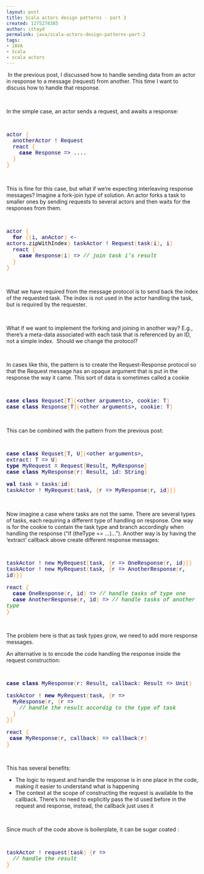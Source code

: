 ```yaml
---
layout: post
title: Scala actors design patterns - part 2
created: 1275278385
author: ittayd
permalink: java/scala-actors-design-patterns-part-2
tags:
- JAVA
- Scala
- scala actors
---
```

<p>&nbsp;In the previous post, I discussed how to handle sending data from an actor in response to a message (request) from another. This time I want to discuss how to handle that response.</p>
<p>&nbsp;</p>
<p class="MsoNormal">In the simple case, an actor sends a request, and awaits a response:</p>
<p class="MsoNormal">&nbsp;</p>
<p class="MsoNormal"><span style="font-family:&quot;Courier New&quot;;
color:#000066">actor</span><span class="apple-converted-space"><span style="font-family:&quot;Courier New&quot;;color:#000066">&nbsp;</span></span><span style="font-family:&quot;Courier New&quot;;color:#F78811">{</span><span style="font-family:&quot;Courier New&quot;;color:#000066"><br />
&nbsp; anotherActor<span class="apple-converted-space">&nbsp;</span></span><span style="font-family:&quot;Courier New&quot;;color:navy">!</span><span class="apple-converted-space"><span style="font-family:&quot;Courier New&quot;;color:#000066">&nbsp;</span></span><span style="font-family:&quot;Courier New&quot;;color:#000066">Request</span><span style="font-family:&quot;Courier New&quot;;color:#000066"><br />
&nbsp; react<span class="apple-converted-space">&nbsp;</span></span><span style="font-family:&quot;Courier New&quot;;color:#F78811">{</span><span style="font-family:&quot;Courier New&quot;;color:#000066"><br />
&nbsp; &nbsp;<span class="apple-converted-space">&nbsp;</span><b>case</b><span class="apple-converted-space">&nbsp;</span>Response<span class="apple-converted-space">&nbsp;</span></span><span style="font-family:&quot;Courier New&quot;;color:navy">=&gt;</span><span class="apple-converted-space"><span style="font-family:&quot;Courier New&quot;;color:#000066">&nbsp;</span></span><span style="font-family:&quot;Courier New&quot;;color:#000066">....</span><span style="font-family:&quot;Courier New&quot;;color:#000066"><br />
&nbsp;<span class="apple-converted-space">&nbsp;</span></span><span style="font-family:&quot;Courier New&quot;;color:#F78811">}</span><span style="font-family:&quot;Courier New&quot;;color:#000066"><br />
</span><span style="font-family:&quot;Courier New&quot;;
color:#F78811">}<o:p></o:p></span></p>
<p class="MsoNormal">&nbsp;</p>
<p class="MsoNormal">This is fine for this case, but what if we&rsquo;re expecting interleaving response messages? Imagine a fork-join type of solution. An actor forks a task to smaller ones by sending requests to several actors and then waits for the responses from them.</p>
<p class="MsoNormal">&nbsp;</p>
<p class="MsoNormal"><span style="font-family:&quot;Courier New&quot;;
color:#000066">actor</span><span class="apple-converted-space"><span style="font-family:&quot;Courier New&quot;;color:#000066">&nbsp;</span></span><span style="font-family:&quot;Courier New&quot;;color:#F78811">{</span><span style="font-family:&quot;Courier New&quot;;color:#000066"><br />
&nbsp;<span class="apple-converted-space">&nbsp;</span><b>for</b><span class="apple-converted-space">&nbsp;</span></span><span style="font-family:&quot;Courier New&quot;;color:#F78811">((</span><span style="font-family:&quot;Courier New&quot;;color:#000066">i, anActor</span><span style="font-family:
&quot;Courier New&quot;;color:#F78811">)</span><span class="apple-converted-space"><span style="font-family:&quot;Courier New&quot;;color:#000066">&nbsp;</span></span><span style="font-family:&quot;Courier New&quot;;color:navy">&lt;</span><span style="font-family:&quot;Courier New&quot;;color:#000066">- actors.</span><span style="font-family:
&quot;Courier New&quot;;color:black">zipWithIndex</span><span style="font-family:&quot;Courier New&quot;;color:#F78811">)</span><span class="apple-converted-space"><span style="font-family:&quot;Courier New&quot;;color:#000066">&nbsp;</span></span><span style="font-family:&quot;Courier New&quot;;color:#000066">taskActor</span><span class="apple-converted-space"><span style="font-family:&quot;Courier New&quot;;color:#000066">&nbsp;</span></span><span style="font-family:&quot;Courier New&quot;;color:navy">!</span><span class="apple-converted-space"><span style="font-family:&quot;Courier New&quot;;color:#000066">&nbsp;</span></span><span style="font-family:&quot;Courier New&quot;;color:#000066">Request</span><span style="font-family:&quot;Courier New&quot;;color:#F78811">(</span><span style="font-family:&quot;Courier New&quot;;color:#000066">task</span><span style="font-family:&quot;Courier New&quot;;color:#F78811">(</span><span style="font-family:&quot;Courier New&quot;;color:#000066">i</span><span style="font-family:&quot;Courier New&quot;;color:#F78811">)</span><span style="font-family:&quot;Courier New&quot;;color:#000066">, i</span><span style="font-family:&quot;Courier New&quot;;
color:#F78811">)</span><span style="font-family:&quot;Courier New&quot;;
color:#000066"><br />
&nbsp; react<span class="apple-converted-space">&nbsp;</span></span><span style="font-family:&quot;Courier New&quot;;color:#F78811">{</span><span style="font-family:&quot;Courier New&quot;;color:#000066"><br />
&nbsp; &nbsp;<span class="apple-converted-space">&nbsp;</span><b>case</b><span class="apple-converted-space">&nbsp;</span>Response</span><span style="font-family:&quot;Courier New&quot;;color:#F78811">(</span><span style="font-family:&quot;Courier New&quot;;color:#000066">i</span><span style="font-family:&quot;Courier New&quot;;color:#F78811">)</span><span class="apple-converted-space"><span style="font-family:&quot;Courier New&quot;;color:#000066">&nbsp;</span></span><span style="font-family:&quot;Courier New&quot;;color:navy">=&gt;</span><span class="apple-converted-space"><span style="font-family:&quot;Courier New&quot;;color:#000066">&nbsp;</span></span><i><span style="font-family:&quot;Courier New&quot;;color:green">// join task i's result</span></i><span style="font-family:&quot;Courier New&quot;;
color:#000066"><br />
&nbsp;<span class="apple-converted-space">&nbsp;</span></span><span style="font-family:&quot;Courier New&quot;;color:#F78811">}</span><span style="font-family:&quot;Courier New&quot;;color:#000066"><br />
</span><span style="font-family:&quot;Courier New&quot;;
color:#F78811">}<o:p></o:p></span></p>
<p class="MsoNormal">&nbsp;</p>
<p class="MsoNormal">What we have required from the message protocol is to send back the index of the requested task. The index is not used in the actor handling the task, but is required by the requester.</p>
<p class="MsoNormal">&nbsp;</p>
<p class="MsoNormal">What if we want to implement the forking and joining in another way? E.g., there&rsquo;s a meta-data associated with each task that is referenced by an ID, not a simple index.<span style="mso-spacerun:yes">&nbsp; </span>Should we change the protocol?</p>
<p class="MsoNormal">&nbsp;</p>
<p class="MsoNormal">In cases like this, the pattern is to create the Request-Response protocol so that the Request message has an opaque argument that is put in the response the way it came. This sort of data is sometimes called a cookie</p>
<p class="MsoNormal">&nbsp;</p>
<p class="MsoNormal"><b><span style="font-family:
&quot;Courier New&quot;;color:#000066">case</span></b><span class="apple-converted-space"><span style="font-family:&quot;Courier New&quot;;color:#000066">&nbsp;</span></span><b><span style="font-family:&quot;Courier New&quot;;color:#000066">class</span></b><span class="apple-converted-space"><span style="font-family:&quot;Courier New&quot;;color:#000066">&nbsp;</span></span><span style="font-family:&quot;Courier New&quot;;color:#000066">Requset</span><span style="font-family:&quot;Courier New&quot;;color:#F78811">[</span><span style="font-family:&quot;Courier New&quot;;color:#000066">T</span><span style="font-family:&quot;Courier New&quot;;color:#F78811">](</span><span style="font-family:&quot;Courier New&quot;;color:navy">&lt;</span><span style="font-family:&quot;Courier New&quot;;color:#000066">other arguments</span><span style="font-family:
&quot;Courier New&quot;;color:navy">&gt;</span><span style="font-family:&quot;Courier New&quot;;color:#000066">, cookie</span><span style="font-family:&quot;Courier New&quot;;color:navy">:</span><span class="apple-converted-space"><span style="font-family:&quot;Courier New&quot;;color:#000066">&nbsp;</span></span><span style="font-family:&quot;Courier New&quot;;color:#000066">T</span><span style="font-family:&quot;Courier New&quot;;color:#F78811">)</span><span style="font-family:&quot;Courier New&quot;;color:#000066"><br />
<b>case</b><span class="apple-converted-space">&nbsp;</span><b>class</b><span class="apple-converted-space">&nbsp;</span>Response</span><span style="font-family:&quot;Courier New&quot;;color:#F78811">[</span><span style="font-family:&quot;Courier New&quot;;color:#000066">T</span><span style="font-family:&quot;Courier New&quot;;color:#F78811">](</span><span style="font-family:&quot;Courier New&quot;;color:navy">&lt;</span><span style="font-family:&quot;Courier New&quot;;color:#000066">other arguments</span><span style="font-family:
&quot;Courier New&quot;;color:navy">&gt;</span><span style="font-family:&quot;Courier New&quot;;color:#000066">, cookie</span><span style="font-family:&quot;Courier New&quot;;color:navy">:</span><span class="apple-converted-space"><span style="font-family:&quot;Courier New&quot;;color:#000066">&nbsp;</span></span><span style="font-family:&quot;Courier New&quot;;color:#000066">T</span><span style="font-family:&quot;Courier New&quot;;color:#F78811">)<o:p></o:p></span></p>
<p class="MsoNormal">&nbsp;</p>
<p class="MsoNormal">This can be combined with the pattern from the previous post:</p>
<p class="MsoNormal">&nbsp;</p>
<p class="MsoNormal"><b><span style="font-family:
&quot;Courier New&quot;;color:#000066">case</span></b><span class="apple-converted-space"><span style="font-family:&quot;Courier New&quot;;color:#000066">&nbsp;</span></span><b><span style="font-family:&quot;Courier New&quot;;color:#000066">class</span></b><span class="apple-converted-space"><span style="font-family:&quot;Courier New&quot;;color:#000066">&nbsp;</span></span><span style="font-family:&quot;Courier New&quot;;color:#000066">Requset</span><span style="font-family:&quot;Courier New&quot;;color:#F78811">[</span><span style="font-family:&quot;Courier New&quot;;color:#000066">T, U</span><span style="font-family:&quot;Courier New&quot;;
color:#F78811">](</span><span style="font-family:&quot;Courier New&quot;;color:navy">&lt;</span><span style="font-family:&quot;Courier New&quot;;color:#000066">other arguments</span><span style="font-family:
&quot;Courier New&quot;;color:navy">&gt;</span><span style="font-family:&quot;Courier New&quot;;color:#000066">, extract</span><span style="font-family:&quot;Courier New&quot;;color:navy">:</span><span class="apple-converted-space"><span style="font-family:&quot;Courier New&quot;;color:#000066">&nbsp;</span></span><span style="font-family:&quot;Courier New&quot;;color:#000066">T</span><span class="apple-converted-space"><span style="font-family:&quot;Courier New&quot;;color:#000066">&nbsp;</span></span><span style="font-family:&quot;Courier New&quot;;color:navy">=&gt;</span><span class="apple-converted-space"><span style="font-family:&quot;Courier New&quot;;color:#000066">&nbsp;</span></span><span style="font-family:&quot;Courier New&quot;;color:#000066">U</span><span style="font-family:&quot;Courier New&quot;;color:#F78811">)</span><span style="font-family:&quot;Courier New&quot;;color:#000066"><br />
<b>type</b><span class="apple-converted-space">&nbsp;</span>MyRequest<span class="apple-converted-space">&nbsp;</span></span><span style="font-family:&quot;Courier New&quot;;color:navy">=</span><span class="apple-converted-space"><span style="font-family:&quot;Courier New&quot;;color:#000066">&nbsp;</span></span><span style="font-family:&quot;Courier New&quot;;color:#000066">Request</span><span style="font-family:&quot;Courier New&quot;;color:#F78811">[</span><span style="font-family:&quot;Courier New&quot;;color:#000066">Result, MyResponse</span><span style="font-family:
&quot;Courier New&quot;;color:#F78811">]</span><span style="font-family:&quot;Courier New&quot;;
color:#000066"><br />
<b>case</b><span class="apple-converted-space">&nbsp;</span><b>class</b><span class="apple-converted-space">&nbsp;</span>MyResponse</span><span style="font-family:&quot;Courier New&quot;;color:#F78811">(</span><span style="font-family:&quot;Courier New&quot;;color:#000066">r</span><span style="font-family:&quot;Courier New&quot;;color:navy">:</span><span class="apple-converted-space"><span style="font-family:&quot;Courier New&quot;;color:#000066">&nbsp;</span></span><span style="font-family:&quot;Courier New&quot;;color:#000066">Result, id</span><span style="font-family:&quot;Courier New&quot;;
color:navy">:</span><span class="apple-converted-space"><span style="font-family:&quot;Courier New&quot;;color:#000066">&nbsp;</span></span><span style="font-family:&quot;Courier New&quot;;color:#000066">String</span><span style="font-family:&quot;Courier New&quot;;color:#F78811">)</span><span style="font-family:&quot;Courier New&quot;;color:#000066"><br />
<br />
<b>val</b><span class="apple-converted-space">&nbsp;</span>task<span class="apple-converted-space">&nbsp;</span></span><span style="font-family:&quot;Courier New&quot;;color:navy">=</span><span class="apple-converted-space"><span style="font-family:&quot;Courier New&quot;;color:#000066">&nbsp;</span></span><span style="font-family:&quot;Courier New&quot;;color:#000066">tasks</span><span style="font-family:&quot;Courier New&quot;;color:#F78811">(</span><span style="font-family:&quot;Courier New&quot;;color:#000066">id</span><span style="font-family:&quot;Courier New&quot;;color:#F78811">)</span><span style="font-family:&quot;Courier New&quot;;color:#000066"><br />
taskActor<span class="apple-converted-space">&nbsp;</span></span><span style="font-family:&quot;Courier New&quot;;color:navy">!</span><span class="apple-converted-space"><span style="font-family:&quot;Courier New&quot;;color:#000066">&nbsp;</span></span><span style="font-family:&quot;Courier New&quot;;color:#000066">MyRequest</span><span style="font-family:&quot;Courier New&quot;;color:#F78811">(</span><span style="font-family:&quot;Courier New&quot;;color:#000066">task,</span><span class="apple-converted-space"><span style="font-family:&quot;Courier New&quot;;color:#000066">&nbsp;</span></span><span style="font-family:&quot;Courier New&quot;;color:#F78811">{</span><span style="font-family:&quot;Courier New&quot;;color:#000066">r</span><span class="apple-converted-space"><span style="font-family:&quot;Courier New&quot;;color:#000066">&nbsp;</span></span><span style="font-family:&quot;Courier New&quot;;color:navy">=&gt;</span><span class="apple-converted-space"><span style="font-family:&quot;Courier New&quot;;color:#000066">&nbsp;</span></span><span style="font-family:&quot;Courier New&quot;;color:#000066">MyResponse</span><span style="font-family:&quot;Courier New&quot;;color:#F78811">(</span><span style="font-family:&quot;Courier New&quot;;color:#000066">r, id</span><span style="font-family:&quot;Courier New&quot;;
color:#F78811">)})<o:p></o:p></span></p>
<p class="MsoNormal">&nbsp;</p>
<p class="MsoNormal">Now imagine a case where tasks are not the same. There are several types of tasks, each requiring a different type of handling on response. One way is for the cookie to contain the task type and branch accordingly when handling the response (&ldquo;if (theType == &hellip;)&hellip;&rdquo;). Another way is by having the &lsquo;extract&rsquo; callback above create different response messages:</p>
<p class="MsoNormal">&nbsp;</p>
<p class="MsoNormal"><span style="font-family:&quot;Courier New&quot;;
color:#000066">taskActor</span><span class="apple-converted-space"><span style="font-family:&quot;Courier New&quot;;color:#000066">&nbsp;</span></span><span style="font-family:&quot;Courier New&quot;;color:navy">!</span><span class="apple-converted-space"><span style="font-family:&quot;Courier New&quot;;color:#000066">&nbsp;new </span></span><span style="font-family:&quot;Courier New&quot;;
color:#000066">MyRequest</span><span style="font-family:&quot;Courier New&quot;;color:#F78811">(</span><span style="font-family:&quot;Courier New&quot;;color:#000066">task,</span><span class="apple-converted-space"><span style="font-family:&quot;Courier New&quot;;color:#000066">&nbsp;</span></span><span style="font-family:&quot;Courier New&quot;;color:#F78811">{</span><span style="font-family:&quot;Courier New&quot;;color:#000066">r</span><span class="apple-converted-space"><span style="font-family:&quot;Courier New&quot;;color:#000066">&nbsp;</span></span><span style="font-family:&quot;Courier New&quot;;color:navy">=&gt;</span><span class="apple-converted-space"><span style="font-family:&quot;Courier New&quot;;color:#000066">&nbsp;</span></span><span style="font-family:&quot;Courier New&quot;;color:#000066">OneResponse</span><span style="font-family:&quot;Courier New&quot;;color:#F78811">(</span><span style="font-family:&quot;Courier New&quot;;color:#000066">r, id</span><span style="font-family:&quot;Courier New&quot;;
color:#F78811">)})</span><span style="font-family:&quot;Courier New&quot;;
color:#000066"><br />
taskActor<span class="apple-converted-space">&nbsp;</span></span><span style="font-family:&quot;Courier New&quot;;color:navy">!</span><span class="apple-converted-space"><span style="font-family:&quot;Courier New&quot;;color:#000066">&nbsp;new </span></span><span style="font-family:&quot;Courier New&quot;;
color:#000066">MyRequest</span><span style="font-family:&quot;Courier New&quot;;color:#F78811">(</span><span style="font-family:&quot;Courier New&quot;;color:#000066">task,</span><span class="apple-converted-space"><span style="font-family:&quot;Courier New&quot;;color:#000066">&nbsp;</span></span><span style="font-family:&quot;Courier New&quot;;color:#F78811">{</span><span style="font-family:&quot;Courier New&quot;;color:#000066">r</span><span class="apple-converted-space"><span style="font-family:&quot;Courier New&quot;;color:#000066">&nbsp;</span></span><span style="font-family:&quot;Courier New&quot;;color:navy">=&gt;</span><span class="apple-converted-space"><span style="font-family:&quot;Courier New&quot;;color:#000066">&nbsp;</span></span><span style="font-family:&quot;Courier New&quot;;color:#000066">AnotherResponse</span><span style="font-family:&quot;Courier New&quot;;color:#F78811">(</span><span style="font-family:&quot;Courier New&quot;;color:#000066">r, id</span><span style="font-family:&quot;Courier New&quot;;
color:#F78811">)})</span><span style="font-family:&quot;Courier New&quot;;
color:#000066"><br />
<br />
react<span class="apple-converted-space">&nbsp;</span></span><span style="font-family:&quot;Courier New&quot;;color:#F78811">{</span><span style="font-family:&quot;Courier New&quot;;color:#000066"><br />
&nbsp;<span class="apple-converted-space">&nbsp;</span><b>case</b><span class="apple-converted-space">&nbsp;</span>OneResponse</span><span style="font-family:&quot;Courier New&quot;;color:#F78811">(</span><span style="font-family:&quot;Courier New&quot;;color:#000066">r, id</span><span style="font-family:&quot;Courier New&quot;;
color:#F78811">)</span><span class="apple-converted-space"><span style="font-family:&quot;Courier New&quot;;color:#000066">&nbsp;</span></span><span style="font-family:&quot;Courier New&quot;;color:navy">=&gt;</span><span class="apple-converted-space"><span style="font-family:&quot;Courier New&quot;;color:#000066">&nbsp;</span></span><i><span style="font-family:&quot;Courier New&quot;;color:green">// handle tasks of type one</span></i><span style="font-family:&quot;Courier New&quot;;
color:#000066"><br />
&nbsp;<span class="apple-converted-space">&nbsp;</span><b>case</b><span class="apple-converted-space">&nbsp;</span>AnotherResponse</span><span style="font-family:&quot;Courier New&quot;;color:#F78811">(</span><span style="font-family:&quot;Courier New&quot;;color:#000066">r, id</span><span style="font-family:&quot;Courier New&quot;;
color:#F78811">)</span><span class="apple-converted-space"><span style="font-family:&quot;Courier New&quot;;color:#000066">&nbsp;</span></span><span style="font-family:&quot;Courier New&quot;;color:navy">=&gt;</span><span class="apple-converted-space"><span style="font-family:&quot;Courier New&quot;;color:#000066">&nbsp;</span></span><i><span style="font-family:&quot;Courier New&quot;;color:green">// handle tasks of another type</span></i><span style="font-family:&quot;Courier New&quot;;
color:#000066"><br />
</span><span style="font-family:&quot;Courier New&quot;;
color:#F78811">}<o:p></o:p></span></p>
<p class="MsoNormal">&nbsp;</p>
<p class="MsoNormal">The problem here is that as task types grow, we need to add more response messages. <span style="mso-spacerun:yes">&nbsp;</span></p>
<p class="MsoNormal">An alternative is to encode the code handling the response inside the request construction:</p>
<p class="MsoNormal">&nbsp;</p>
<p class="MsoNormal"><b><span style="font-family:
&quot;Courier New&quot;;color:#000066">case</span></b><span class="apple-converted-space"><span style="font-family:&quot;Courier New&quot;;color:#000066">&nbsp;</span></span><b><span style="font-family:&quot;Courier New&quot;;color:#000066">class</span></b><span class="apple-converted-space"><span style="font-family:&quot;Courier New&quot;;color:#000066">&nbsp;</span></span><span style="font-family:&quot;Courier New&quot;;color:#000066">MyResponse</span><span style="font-family:&quot;Courier New&quot;;color:#F78811">(</span><span style="font-family:&quot;Courier New&quot;;color:#000066">r</span><span style="font-family:&quot;Courier New&quot;;color:navy">:</span><span class="apple-converted-space"><span style="font-family:&quot;Courier New&quot;;color:#000066">&nbsp;</span></span><span style="font-family:&quot;Courier New&quot;;color:#000066">Result, callback</span><span style="font-family:
&quot;Courier New&quot;;color:navy">:</span><span class="apple-converted-space"><span style="font-family:&quot;Courier New&quot;;color:#000066">&nbsp;</span></span><span style="font-family:&quot;Courier New&quot;;color:#000066">Result</span><span class="apple-converted-space"><span style="font-family:&quot;Courier New&quot;;color:#000066">&nbsp;</span></span><span style="font-family:&quot;Courier New&quot;;color:navy">=&gt;</span><span class="apple-converted-space"><span style="font-family:&quot;Courier New&quot;;color:#000066">&nbsp;</span></span><span style="font-family:&quot;Courier New&quot;;color:#000066">Unit</span><span style="font-family:&quot;Courier New&quot;;color:#F78811">)</span><span style="font-family:&quot;Courier New&quot;;color:#000066"><br />
<br />
taskActor<span class="apple-converted-space">&nbsp;</span></span><span style="font-family:&quot;Courier New&quot;;color:navy">!</span><span class="apple-converted-space"><span style="font-family:&quot;Courier New&quot;;color:#000066">&nbsp;</span></span><b><span style="font-family:&quot;Courier New&quot;;color:#000066">new</span></b><span class="apple-converted-space"><span style="font-family:&quot;Courier New&quot;;color:#000066">&nbsp;</span></span><span style="font-family:&quot;Courier New&quot;;color:#000066">MyRequest</span><span style="font-family:&quot;Courier New&quot;;color:#F78811">(</span><span style="font-family:&quot;Courier New&quot;;color:#000066">task,</span><span class="apple-converted-space"><span style="font-family:&quot;Courier New&quot;;color:#000066">&nbsp;</span></span><span style="font-family:&quot;Courier New&quot;;color:#F78811">{</span><span style="font-family:&quot;Courier New&quot;;color:#000066">r</span><span class="apple-converted-space"><span style="font-family:&quot;Courier New&quot;;color:#000066">&nbsp;</span></span><span style="font-family:&quot;Courier New&quot;;color:navy">=&gt;</span><span class="apple-converted-space"><span style="font-family:&quot;Courier New&quot;;color:#000066">&nbsp;</span></span><span style="font-family:&quot;Courier New&quot;;color:#000066"><br />
&nbsp; MyResponse</span><span style="font-family:&quot;Courier New&quot;;color:#F78811">(</span><span style="font-family:&quot;Courier New&quot;;color:#000066">r,</span><span class="apple-converted-space"><span style="font-family:&quot;Courier New&quot;;color:#000066">&nbsp;</span></span><span style="font-family:&quot;Courier New&quot;;color:#F78811">{</span><span style="font-family:&quot;Courier New&quot;;color:#000066">r</span><span class="apple-converted-space"><span style="font-family:&quot;Courier New&quot;;color:#000066">&nbsp;</span></span><span style="font-family:&quot;Courier New&quot;;color:navy">=&gt;</span><span class="apple-converted-space"><span style="font-family:&quot;Courier New&quot;;color:#000066">&nbsp;</span></span><span style="font-family:&quot;Courier New&quot;;color:#000066"><br />
&nbsp; &nbsp;<span class="apple-converted-space">&nbsp;</span></span><i><span style="font-family:&quot;Courier New&quot;;color:green">// handle the result accordig to the type of task</span></i><span style="font-family:&quot;Courier New&quot;;
color:#000066"><br />
&nbsp;<span class="apple-converted-space">&nbsp;</span></span><span style="font-family:&quot;Courier New&quot;;color:#F78811">}</span><span style="font-family:&quot;Courier New&quot;;color:#000066"><br />
</span><span style="font-family:&quot;Courier New&quot;;
color:#F78811">})</span><span style="font-family:&quot;Courier New&quot;;
color:#000066"><br />
<br />
react<span class="apple-converted-space">&nbsp;</span></span><span style="font-family:&quot;Courier New&quot;;color:#F78811">{</span><span style="font-family:&quot;Courier New&quot;;color:#000066"><br />
&nbsp;<b>case</b><span class="apple-converted-space">&nbsp;</span>MyResponse</span><span style="font-family:&quot;Courier New&quot;;color:#F78811">(</span><span style="font-family:&quot;Courier New&quot;;color:#000066">r, callback</span><span style="font-family:
&quot;Courier New&quot;;color:#F78811">)</span><span class="apple-converted-space"><span style="font-family:&quot;Courier New&quot;;color:#000066">&nbsp;</span></span><span style="font-family:&quot;Courier New&quot;;color:navy">=&gt;</span><span class="apple-converted-space"><span style="font-family:&quot;Courier New&quot;;color:#000066">&nbsp;</span></span><span style="font-family:&quot;Courier New&quot;;color:#000066">callback</span><span style="font-family:&quot;Courier New&quot;;color:#F78811">(</span><span style="font-family:&quot;Courier New&quot;;color:#000066">r</span><span style="font-family:&quot;Courier New&quot;;color:#F78811">)</span><span style="font-family:&quot;Courier New&quot;;color:#000066"><br />
</span><span style="font-family:&quot;Courier New&quot;;
color:#F78811">}</span></p>
<p class="MsoNormal">&nbsp;</p>
<p class="MsoNormal">This has several benefits:</p>
<ul style="margin-top:0cm" type="disc">
    <li class="MsoNormal" style="mso-list:l0 level1 lfo1">The logic to request and      handle the response is in one place in the code, making it easier to      understand what is happening</li>
    <li class="MsoNormal" style="mso-list:l0 level1 lfo1">The context at the scope      of constructing the request is available to the callback. There&rsquo;s no need      to explicitly pass the id used before in the request and response,      instead, the callback just uses it</li>
</ul>
<p class="MsoNormal">&nbsp;</p>
<p class="MsoNormal">Since much of the code above is boilerplate, it can be sugar coated :</p>
<p class="MsoNormal">&nbsp;</p>
<p class="MsoNormal"><span style="font-family:&quot;Courier New&quot;;
color:#000066">taskActor</span><span class="apple-converted-space"><span style="font-family:&quot;Courier New&quot;;color:#000066">&nbsp;</span></span><span style="font-family:&quot;Courier New&quot;;color:navy">!</span><span class="apple-converted-space"><span style="font-family:&quot;Courier New&quot;;color:#000066">&nbsp;</span></span><span style="font-family:&quot;Courier New&quot;;color:#000066">request</span><span style="font-family:&quot;Courier New&quot;;color:#F78811">(</span><span style="font-family:&quot;Courier New&quot;;color:#000066">task</span><span style="font-family:&quot;Courier New&quot;;color:#F78811">)</span><span class="apple-converted-space"><span style="font-family:&quot;Courier New&quot;;color:#000066">&nbsp;</span></span><span style="font-family:&quot;Courier New&quot;;color:#F78811">{</span><span style="font-family:&quot;Courier New&quot;;color:#000066">r</span><span class="apple-converted-space"><span style="font-family:&quot;Courier New&quot;;color:#000066">&nbsp;</span></span><span style="font-family:&quot;Courier New&quot;;color:navy">=&gt;</span><span style="font-family:&quot;Courier New&quot;;color:#000066"><br />
&nbsp;<span class="apple-converted-space">&nbsp;</span></span><i><span style="font-family:&quot;Courier New&quot;;color:green">// handle the result</span></i><span style="font-family:&quot;Courier New&quot;;
color:#000066"><br />
</span><span style="font-family:&quot;Courier New&quot;;
color:#F78811">}</span><span style="font-family:&quot;Courier New&quot;;
color:#000066"><br />
&nbsp;</span><br style="mso-special-character:
line-break" />
<br style="mso-special-character:line-break" />
<span lang="HE" dir="RTL" style="font-family:&quot;Arial&quot;,&quot;sans-serif&quot;;
mso-ascii-font-family:Calibri;mso-hansi-font-family:Calibri"><o:p></o:p></span></p>
<p>&nbsp;</p>
